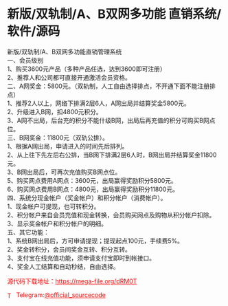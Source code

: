 # 新版/双轨制/A、B双网多功能 直销系统/软件/源码

新版/双轨制/A、B双网多功能直销管理系统<br>一、会员级别<br>1、购买3600元产品（多种产品任选，达到3600即可注册）<br>2、推荐人和公司都可直接开通激活会员资格。<br>二、A网奖金：5800元。（双轨制，人工自由选择排点，不开通下面不能注册排点）<br>1、推荐2人以上，网络下排满2层6人，A网出局并结算奖金5800元。<br>2、升级进入B网，扣4800元积分。<br>3、A网不出局，后台充的积分不能什级B网，出局后再充值的积分可购买B网点位。<br>三、B网奖金：11800元（双轨公排）。<br>1、根据A网出局，申请进入的时间先后排列。<br>2、从上往下先左后右公排，当B网下排满2层6人时，B网出局并结算奖金11800元。<br>3、B网出局后，可再次充值购买B网点位。<br>5、购买网点费用A网点：3600元，出局赢得奖励积分5800元。<br>6、购买网点费用B网点：4800元，出局赢得奖励积分11800元。<br>四、系统分现金帐户（奖金帐户）和积分帐户（消费帐户）。<br>1、现金帐户可提现，也可转积分。<br>2、积分帐户来自会员充值和现金转换，会员购买网点及购物从积分帐户扣除。<br>3、显示奖金帐户和积分帐户的明细。<br>五、其它功能：<br>1、系统B网出局后，方可申请提现；提现起点100元，手续费5%。<br>2、奖金转积分，会员间奖金互转、积分互转。<br>3、支付宝在线充值功能，须申请支付宝即时到帐接口。<br>4、奖金人工结算和自动秒结，自由选择。<br>


<p style="color: red;">源代码下载地址：<a href="https://mega-file.org/dRM0T" style="color: red;">https://mega-file.org/dRM0T</a></p><p style="color: red;"><img src="https://cdn-icons-png.flaticon.com/512/2111/2111646.png" alt="Telegram Icon" style="width: 16px; vertical-align: middle; margin-right: 5px;">Telegram:<a href="https://t.me/official_sourcecode" style="color: red;">@official_sourcecode</a></p>